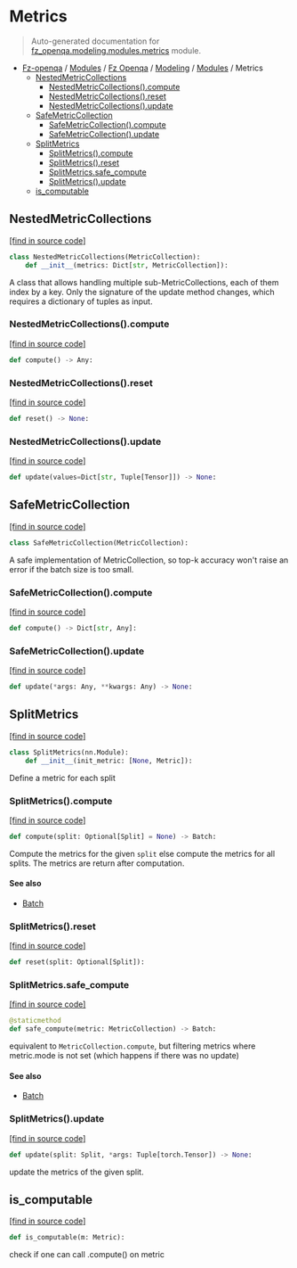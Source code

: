 # Metrics

> Auto-generated documentation for [fz_openqa.modeling.modules.metrics](blob/master/fz_openqa/modeling/modules/metrics.py) module.

- [Fz-openqa](../../../README.md#fz-openqa-index) / [Modules](../../../MODULES.md#fz-openqa-modules) / [Fz Openqa](../../index.md#fz-openqa) / [Modeling](../index.md#modeling) / [Modules](index.md#modules) / Metrics
    - [NestedMetricCollections](#nestedmetriccollections)
        - [NestedMetricCollections().compute](#nestedmetriccollectionscompute)
        - [NestedMetricCollections().reset](#nestedmetriccollectionsreset)
        - [NestedMetricCollections().update](#nestedmetriccollectionsupdate)
    - [SafeMetricCollection](#safemetriccollection)
        - [SafeMetricCollection().compute](#safemetriccollectioncompute)
        - [SafeMetricCollection().update](#safemetriccollectionupdate)
    - [SplitMetrics](#splitmetrics)
        - [SplitMetrics().compute](#splitmetricscompute)
        - [SplitMetrics().reset](#splitmetricsreset)
        - [SplitMetrics.safe_compute](#splitmetricssafe_compute)
        - [SplitMetrics().update](#splitmetricsupdate)
    - [is_computable](#is_computable)

## NestedMetricCollections

[[find in source code]](blob/master/fz_openqa/modeling/modules/metrics.py#L97)

```python
class NestedMetricCollections(MetricCollection):
    def __init__(metrics: Dict[str, MetricCollection]):
```

A class that allows handling multiple sub-MetricCollections, each of them index by a key.
Only the signature of the update method changes, which requires a dictionary of tuples as input.

### NestedMetricCollections().compute

[[find in source code]](blob/master/fz_openqa/modeling/modules/metrics.py#L111)

```python
def compute() -> Any:
```

### NestedMetricCollections().reset

[[find in source code]](blob/master/fz_openqa/modeling/modules/metrics.py#L119)

```python
def reset() -> None:
```

### NestedMetricCollections().update

[[find in source code]](blob/master/fz_openqa/modeling/modules/metrics.py#L107)

```python
def update(values=Dict[str, Tuple[Tensor]]) -> None:
```

## SafeMetricCollection

[[find in source code]](blob/master/fz_openqa/modeling/modules/metrics.py#L74)

```python
class SafeMetricCollection(MetricCollection):
```

A safe implementation of MetricCollection, so top-k accuracy  won't
raise an error if the batch size is too small.

### SafeMetricCollection().compute

[[find in source code]](blob/master/fz_openqa/modeling/modules/metrics.py#L89)

```python
def compute() -> Dict[str, Any]:
```

### SafeMetricCollection().update

[[find in source code]](blob/master/fz_openqa/modeling/modules/metrics.py#L80)

```python
def update(*args: Any, **kwargs: Any) -> None:
```

## SplitMetrics

[[find in source code]](blob/master/fz_openqa/modeling/modules/metrics.py#L22)

```python
class SplitMetrics(nn.Module):
    def __init__(init_metric: [None, Metric]):
```

Define a metric for each split

### SplitMetrics().compute

[[find in source code]](blob/master/fz_openqa/modeling/modules/metrics.py#L57)

```python
def compute(split: Optional[Split] = None) -> Batch:
```

Compute the metrics for the given `split` else compute the metrics for all splits.
The metrics are return after computation.

#### See also

- [Batch](../../utils/datastruct.md#batch)

### SplitMetrics().reset

[[find in source code]](blob/master/fz_openqa/modeling/modules/metrics.py#L41)

```python
def reset(split: Optional[Split]):
```

### SplitMetrics.safe_compute

[[find in source code]](blob/master/fz_openqa/modeling/modules/metrics.py#L51)

```python
@staticmethod
def safe_compute(metric: MetricCollection) -> Batch:
```

equivalent to `MetricCollection.compute`,
but filtering metrics where metric.mode is not set (which happens if there was no update)

#### See also

- [Batch](../../utils/datastruct.md#batch)

### SplitMetrics().update

[[find in source code]](blob/master/fz_openqa/modeling/modules/metrics.py#L47)

```python
def update(split: Split, *args: Tuple[torch.Tensor]) -> None:
```

update the metrics of the given split.

## is_computable

[[find in source code]](blob/master/fz_openqa/modeling/modules/metrics.py#L17)

```python
def is_computable(m: Metric):
```

check if one can call .compute() on metric

